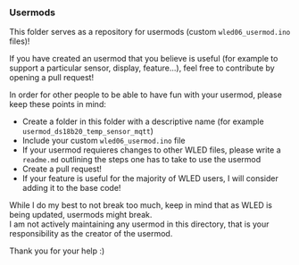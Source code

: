 ### Usermods

This folder serves as a repository for usermods (custom `wled06_usermod.ino` files)!

If you have created an usermod that you believe is useful (for example to support a particular sensor, display, feature...), feel free to contribute by opening a pull request!

In order for other people to be able to have fun with your usermod, please keep these points in mind:

- Create a folder in this folder with a descriptive name (for example `usermod_ds18b20_temp_sensor_mqtt`)  
- Include your custom `wled06_usermod.ino` file
- If your usermod requieres changes to other WLED files, please write a `readme.md` outlining the steps one has to take to use the usermod
- Create a pull request!
- If your feature is useful for the majority of WLED users, I will consider adding it to the base code!

While I do my best to not break too much, keep in mind that as WLED is being updated, usermods might break.  
I am not actively maintaining any usermod in this directory, that is your responsibility as the creator of the usermod.

Thank you for your help :)